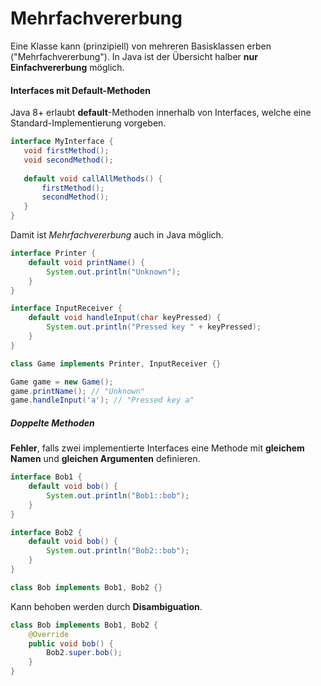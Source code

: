 # Mehrfachvererbung
Eine Klasse kann (prinzipiell) von mehreren Basisklassen erben ("Mehrfachvererbung"). In Java ist der Übersicht halber **nur Einfachvererbung** möglich.

#### Interfaces mit Default-Methoden
Java 8+ erlaubt **default**-Methoden innerhalb von Interfaces, welche eine Standard-Implementierung vorgeben.

 ```java
interface MyInterface {
	void firstMethod();
	void secondMethod();
	
	default void callAllMethods() {
		firstMethod();
		secondMethod();
	}
}
```

Damit ist *Mehrfachvererbung* auch in Java möglich.

```java
interface Printer {
	default void printName() {
		System.out.println("Unknown");
	}
}

interface InputReceiver {
	default void handleInput(char keyPressed) {
		System.out.println("Pressed key " + keyPressed);
	}
}

class Game implements Printer, InputReceiver {}

Game game = new Game();
game.printName(); // "Unknown"
game.handleInput('a'); // "Pressed key a"
```

##### Doppelte Methoden
**Fehler**, falls zwei implementierte Interfaces eine Methode mit **gleichem Namen** und **gleichen Argumenten** definieren.

```java
interface Bob1 {
	default void bob() {
		System.out.println("Bob1::bob");
	}
}

interface Bob2 {
	default void bob() {
		System.out.println("Bob2::bob");
	}
}

class Bob implements Bob1, Bob2 {}
```

Kann behoben werden durch **Disambiguation**.

```java
class Bob implements Bob1, Bob2 {
	@Override
	public void bob() {
		Bob2.super.bob();
	}
}
```